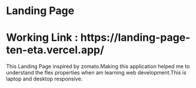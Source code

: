 <h1>Landing Page</h1>
<h1>Working Link : <link>https://landing-page-ten-eta.vercel.app/</link></h1>
<p>This Landing Page inspired by zomato.Making this application helped me to understand the flex properties when am learning web development.This is laptop and desktop responsive.<p>
